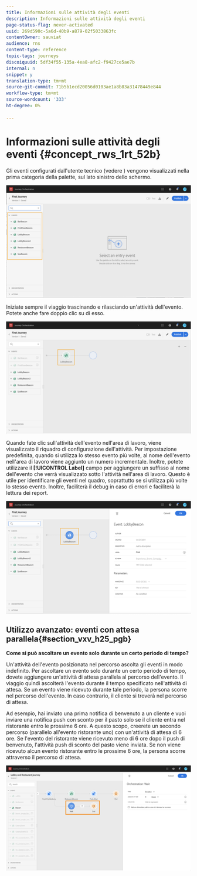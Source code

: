 ```yaml
---
title: Informazioni sulle attività degli eventi
description: Informazioni sulle attività degli eventi
page-status-flag: never-activated
uuid: 269d590c-5a6d-40b9-a879-02f5033863fc
contentOwner: sauviat
audience: rns
content-type: reference
topic-tags: journeys
discoiquuid: 5df34f55-135a-4ea8-afc2-f9427ce5ae7b
internal: n
snippet: y
translation-type: tm+mt
source-git-commit: 71b5b1ecd20056d0103ae1a8b83a31478449e844
workflow-type: tm+mt
source-wordcount: '333'
ht-degree: 0%

---
```



# Informazioni sulle attività degli eventi {#concept_rws_1rt_52b}

Gli eventi configurati dall&#39;utente tecnico (vedere [](../event/about-events.md)) vengono visualizzati nella prima categoria della palette, sul lato sinistro dello schermo.

![](../assets/journey43.png)

Iniziate sempre il viaggio trascinando e rilasciando un&#39;attività dell&#39;evento. Potete anche fare doppio clic su di esso.

![](../assets/journey44.png)

Quando fate clic sull&#39;attività dell&#39;evento nell&#39;area di lavoro, viene visualizzato il riquadro di configurazione dell&#39;attività. Per impostazione predefinita, quando si utilizza lo stesso evento più volte, al nome dell&#39;evento nell&#39;area di lavoro viene aggiunto un numero incrementale. Inoltre, potete utilizzare il **[!UICONTROL Label]** campo per aggiungere un suffisso al nome dell&#39;evento che verrà visualizzato sotto l&#39;attività nell&#39;area di lavoro. Questo è utile per identificare gli eventi nel quadro, soprattutto se si utilizza più volte lo stesso evento. Inoltre, faciliterà il debug in caso di errori e faciliterà la lettura dei report.

![](../assets/journey33.png)

## Utilizzo avanzato: eventi con attesa parallela{#section_vxv_h25_pgb}

**Come si può ascoltare un evento solo durante un certo periodo di tempo?**

Un&#39;attività dell&#39;evento posizionata nel percorso ascolta gli eventi in modo indefinito. Per ascoltare un evento solo durante un certo periodo di tempo, dovete aggiungere un&#39;attività di attesa parallela al percorso dell&#39;evento. Il viaggio quindi ascolterà l&#39;evento durante il tempo specificato nell&#39;attività di attesa. Se un evento viene ricevuto durante tale periodo, la persona scorre nel percorso dell&#39;evento. In caso contrario, il cliente si troverà nel percorso di attesa.

Ad esempio, hai inviato una prima notifica di benvenuto a un cliente e vuoi inviare una notifica push con sconto per il pasto solo se il cliente entra nel ristorante entro le prossime 6 ore. A questo scopo, creerete un secondo percorso (parallelo all&#39;evento ristorante uno) con un&#39;attività di attesa di 6 ore. Se l&#39;evento del ristorante viene ricevuto meno di 6 ore dopo il push di benvenuto, l&#39;attività push di sconto del pasto viene inviata. Se non viene ricevuto alcun evento ristorante entro le prossime 6 ore, la persona scorre attraverso il percorso di attesa.

![](../assets/journeyuc2_31.png)
